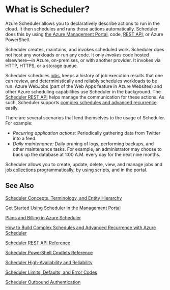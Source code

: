 <properties
 pageTitle="What is Azure Scheduler? | Windows Azure"
 description="Azure Scheduler allows you to declaratively describe actions to run in the cloud. It then schedules and runs those actions automatically."
 services="scheduler"
 documentationCenter=".NET"
 authors="krisragh"
 manager="dwrede"
 editor=""/>
<tags
	ms.service="scheduler"
	ms.date="08/04/2015"
	wacn.date=""/>

# What is Scheduler?

Azure Scheduler allows you to declaratively describe actions to run in the cloud. It then schedules and runs those actions automatically.  Scheduler does this by using [the Azure Management Portal](/documentation/articles/scheduler-get-started-portal), code, [REST API](https://msdn.microsoft.com/zh-cn/library/dn528946), or Azure PowerShell.

Scheduler creates, maintains, and invokes scheduled work.  Scheduler does not host any workloads or run any code. It only _invokes_ code hosted elsewhere—in Azure, on-premises, or with another provider. It invokes via HTTP, HTTPS, or a storage queue.

Scheduler schedules [jobs](/documentation/articles/scheduler-concepts-terms), keeps a history of job execution results that one can review, and deterministically and reliably schedules workloads to be run. Azure WebJobs (part of the Web Apps feature in Azure Websites) and other Azure scheduling capabilities use Scheduler in the background. The [Scheduler REST API](https://msdn.microsoft.com/zh-cn/library/dn528946) helps manage the communication for these actions. As such, Scheduler supports [complex schedules and advanced recurrence](/documentation/articles/scheduler-advanced-complexity) easily.

There are several scenarios that lend themselves to the usage of Scheduler. For example:

+ _Recurring application actions:_ Periodically gathering data from Twitter into a feed.
+ _Daily maintenance:_ Daily pruning of logs, performing backups, and other maintenance tasks. For example, an administrator may choose to back up the database at 1:00 A.M. every day for the next nine months.

Scheduler allows you to create, update, delete, view, and manage jobs and [job collections ](/documentation/articles/scheduler-concepts-terms) programmatically, by using scripts, and in the portal.

## See Also

 [Scheduler Concepts, Terminology, and Entity Hierarchy](/documentation/articles/scheduler-concepts-terms)

 [Get Started Using Scheduler in the Management Portal](/documentation/articles/scheduler-get-started-portal)

 [Plans and Billing in Azure Scheduler](/documentation/articles/scheduler-plans-billing)

 [How to Build Complex Schedules and Advanced Recurrence with Azure Scheduler](/documentation/articles/scheduler-advanced-complexity)

 [Scheduler REST API Reference](https://msdn.microsoft.com/zh-cn/library/dn528946)   

 [Scheduler PowerShell Cmdlets Reference](/documentation/articles/scheduler-powershell-reference)

 [Scheduler High-Availability and Reliability](/documentation/articles/scheduler-high-availability-reliability)

 [Scheduler Limits, Defaults, and Error Codes](/documentation/articles/scheduler-limits-defaults-errors)

 [Scheduler Outbound Authentication](/documentation/articles/scheduler-outbound-authentication)
 
 

